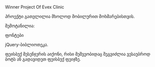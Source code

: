 Winner Project Of Evex Clinic


პროექტი გათვლილია მხოლოდ მობილურით მოხმარებისთვის.

შემოტანილია:

ფონტები

jQuery-ბიბლიოთეკა.

ფეისბუქ მესენჯერის აიქონი, რისი მეშვეობიდაც შეგვიძლია ვესაუბროდ ბოტს ან გადავიდეთ ფეისბუქ ფეიჯზე.

